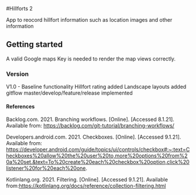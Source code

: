 #Hillforts 2

App to reocord hillfort information such as location images and other information

## Getting started

A valid Google maps Key is needed to render the map views correctly.

### Version
V1.0 - Baseline functionality
    Hillfort rating added
    Landscape layouts added
    gitflow master/develop/feature/release implemented

#### References
Backlog.com. 2021. Branching workflows. [Online]. [Accessed 8.1.21]. Available from: https://backlog.com/git-tutorial/branching-workflows/

Developers.android.com. 2021. Checkboxes. [Online]. [Accessed 9.1.21]. Available from: https://developer.android.com/guide/topics/ui/controls/checkbox#:~:text=Checkboxes%20allow%20the%20user%20to,more%20options%20from%20a%20set.&text=To%20create%20each%20checkbox%20option,click%20listener%20for%20each%20one.

Kotlinlang.org. 2021. Filtering.  [Online]. [Accessed 9.1.21]. Available from:https://kotlinlang.org/docs/reference/collection-filtering.html
